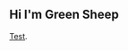 ## Hi I'm Green Sheep
[Test](nostr:nevent1qqsgeg5zl29wz2ucxl54dqjk3r4l5grmz4hp62y07xssu5mtwlpx95cpz3mhxue69uhhyetvv9ujumn0wd68ytnzvupzpjvc54ee7p8hlleq932fv2490q4nfm93p4hezk7lm46c993mlyt3qvzqqqqqqyk3qkct).
